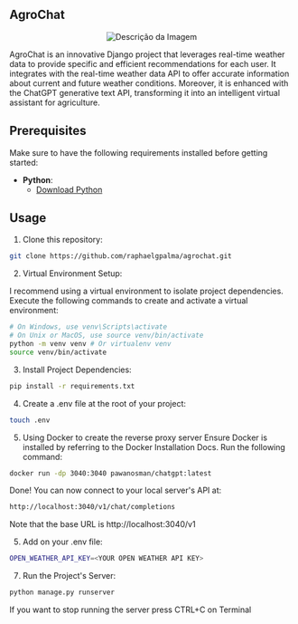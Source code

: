 ## AgroChat 

<p align="center">
  <img src="https://github.com/raphaelgpalma/agrochat/blob/main/static/images/output.png" alt="Descrição da Imagem">
</p>


AgroChat is an innovative Django project that leverages real-time weather data to provide specific and efficient recommendations for each user. It integrates with the real-time weather data API to offer accurate information about current and future weather conditions. Moreover, it is enhanced with the ChatGPT generative text API, transforming it into an intelligent virtual assistant for agriculture.

## Prerequisites

Make sure to have the following requirements installed before getting started:

- **Python**: 
  - [Download Python](https://www.python.org/downloads/)

## Usage

1. Clone this repository:

```bash
git clone https://github.com/raphaelgpalma/agrochat.git
```

2. Virtual Environment Setup:

I recommend using a virtual environment to isolate project dependencies. Execute the following commands to create and activate a virtual environment:

```bash
# On Windows, use venv\Scripts\activate
# On Unix or MacOS, use source venv/bin/activate
python -m venv venv # Or virtualenv venv
source venv/bin/activate
```
3. Install Project Dependencies:

```bash
pip install -r requirements.txt
```

4. Create a .env file at the root of your project:

  ```bash
  touch .env
  ```

5. Using Docker to create the reverse proxy server
Ensure Docker is installed by referring to the Docker Installation Docs.
Run the following command:

```bash
docker run -dp 3040:3040 pawanosman/chatgpt:latest
```

Done! You can now connect to your local server's API at:

```bash
http://localhost:3040/v1/chat/completions
```

Note that the base URL is http://localhost:3040/v1

 5. Add on your .env file:

  ```bash
  OPEN_WEATHER_API_KEY=<YOUR OPEN WEATHER API KEY>
  ```

7. Run the Project's Server:

```bash
python manage.py runserver
```
If you want to stop running the server press CTRL+C on Terminal




   
